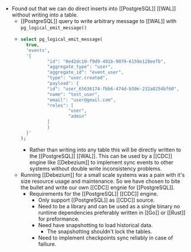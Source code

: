 - Found out that we can do direct inserts into [[PostgreSQL]] [[WAL]] without writing into a table.
	- [[PostgreSQL]] query to write arbitrary message to [[WAL]] with `pg_logical_emit_message()`
	- ```sql
	  select pg_logical_emit_message(
	  	true,
	    'events',
	    '{
	    		"id": "0e42dc10-f9d9-491b-9079-6159e128eefb",
	    		"aggregate_type": "user",
	    		"aggregate_id": "event_user",
	    		"type": "user.created",
	    		"payload": {
	      		"id": "user_65636174-fbb6-474d-b50e-232a8254bf60",
	      		"name": "test_user",
	      		"email": "user@gmail.com",
	      		"roles": [
	        			"user",
	        			"admin"
	      		]
	    		}
	  	}'
	  );
	  ```
		- Rather than writing into any table this will be directly written to the [[PostgreSQL]] [[WAL]]. This can be used by a [[CDC]] engine like [[Debezium]] to implement sync events to other systems without double write inconsistency problems.
	- Running [[Debezium]] for a small scale systems was a pain with it's size resource usage and maintenance. So we have chosen to bite the bullet and write our own [[CDC]] engnie for [[PostgreSQL]].
		- Requirements for the [[PostgreSQL]] [[CDC]] engine.
			- Only support [[PostgreSQL]] as [[CDC]] source.
			- Need to be a library and can be used as a single binary no runtime dependencies preferably written in [[Go]] or [[Rust]] for preformance.
			- Need have snapshotting to load historical data.
				- The snapshotting shouldn't lock the tables.
			- Need to implement checkpoints sync reliably in case of failiure.